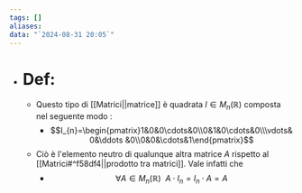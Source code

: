 ```yaml
---
tags: []
aliases: 
data: "`2024-08-31 20:05`"
---
```

- # Def:
	- Questo tipo di [[Matrici||matrice]] è quadrata $I \in M_{n}(\mathbb{R})$ composta nel seguente modo :
		- $$I_{n}=\begin{pmatrix}1&0&0\cdots&0\\0&1&0\cdots&0\\\vdots&0&\ddots &0\\0&0&\cdots&1\end{pmatrix}$$
	- Ciò è l'elemento neutro di qualunque altra matrice $A$ rispetto al [[Matrici#^f58df4||prodotto tra matrici]]. Vale infatti che 
		- $$\forall A \in M_{n}(\mathbb{R})\ \ A\cdot I_{n}=I_{n}\cdot A=A$$